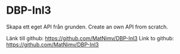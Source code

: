 # DBP-Inl3

Skapa ett eget API från grunden.
Create an own API from scratch.

Länk till github: https://github.com/MatNimv/DBP-Inl3
Link to github: https://github.com/MatNimv/DBP-Inl3
